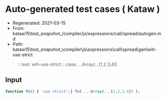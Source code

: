# Auto-generated test cases ( Kataw )
- Regenerated: 2021-03-15
- From: kataw15\test\__snapshot__/compiler/js/expressions/call/spread/autogen.md
- Path: kataw15\test\__snapshot__\compiler\js\expressions\call\spread\gen\wih-use-strict
> :: test: wih-use-strict
> :: case: ...Array(...[1,2,3,4])
## Input

`````js
function fn() { 'use strict';} fn( ...Array(...[1,2,3,4]) );
`````

